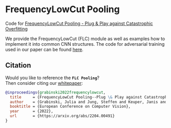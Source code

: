 # FrequencyLowCut Pooling 
Code for [FrequencyLowCut Pooling - Plug & Play against Catastrophic Overfitting](https://arxiv.org/abs/2204.00491)

We provide the FrequencyLowCut (FLC) module as well as examples how to implement it into common CNN structures.
The code for adversarial training used in our paper can be found [here](https://github.com/locuslab/fast_adversarial).


## Citation

Would you like to reference the **`FLC Pooling`**? \
Then consider citing our [whitepaper](https://arxiv.org/abs/2204.00491):


```bibtex
@inproceedings{grabinski2022frequencylowcut,
  title     = {FrequencyLowCut Pooling--Plug \& Play against Catastrophic Overfitting},
  author    = {Grabinski, Julia and Jung, Steffen and Keuper, Janis and Keuper, Margret},
  booktitle = {European Conference on Computer Vision},
  year      = {2022},
  url       = {https://arxiv.org/abs/2204.00491}
}
```
